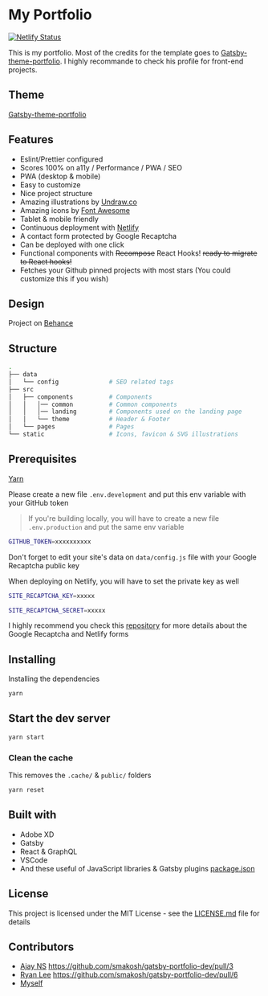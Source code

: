 # My Portfolio

[![Netlify Status](https://api.netlify.com/api/v1/badges/60975f4b-abeb-4d92-9f6a-3efde408f63d/deploy-status)](https://app.netlify.com/sites/cbun097/deploys)

This is my portfolio. Most of the credits for the template goes to [Gatsby-theme-portfolio](https://github.com/smakosh/gatsby-theme-portfolio). I highly recommande to check his profile for front-end projects.

## Theme
[Gatsby-theme-portfolio](https://github.com/smakosh/gatsby-theme-portfolio)

## Features

- Eslint/Prettier configured
- Scores 100% on a11y / Performance / PWA / SEO
- PWA (desktop & mobile)
- Easy to customize
- Nice project structure
- Amazing illustrations by [Undraw.co](https://undraw.co)
- Amazing icons by [Font Awesome](https://fontawesome.com/)
- Tablet & mobile friendly
- Continuous deployment with [Netlify](https://netlify.com)
- A contact form protected by Google Recaptcha
- Can be deployed with one click
- Functional components with ~~Recompose~~ React Hooks! ~~ready to migrate to React hooks!~~
- Fetches your Github pinned projects with most stars (You could customize this if you wish)

## Design

Project on [Behance](https://www.behance.net/gallery/74172961/Free-Gatsby-portfolio-for-developers)

## Structure

```bash
.
├── data
│   └── config              # SEO related tags
├── src
│   ├── components          # Components
│   │   │── common          # Common components
│   │   │── landing         # Components used on the landing page
│   │   └── theme           # Header & Footer
│   └── pages               # Pages
└── static                  # Icons, favicon & SVG illustrations
```

## Prerequisites

[Yarn](https://yarnpkg.com/en/)

Please create a new file `.env.development` and put this env variable with your GitHub token

> If you're building locally, you will have to create a new file `.env.production` and put the same env variable

```bash
GITHUB_TOKEN=xxxxxxxxxx
```

Don't forget to edit your site's data on `data/config.js` file with your Google Recaptcha public key

When deploying on Netlify, you will have to set the private key as well

```bash
SITE_RECAPTCHA_KEY=xxxxx

SITE_RECAPTCHA_SECRET=xxxxx
```

I highly recommend you check this [repository](https://github.com/imorente/gatsby-netlify-form-example) for more details about the Google Recaptcha and Netlify forms

## Installing

Installing the dependencies

```bash
yarn
```

## Start the dev server

```bash
yarn start
```

### Clean the cache

This removes the `.cache/` & `public/` folders

```bash
yarn reset
```

## Built with

- Adobe XD
- Gatsby
- React & GraphQL
- VSCode
- And these useful of JavaScript libraries & Gatsby plugins [package.json](package.json)

## License

This project is licensed under the MIT License - see the [LICENSE.md](LICENSE.md) file for details

## Contributors

- [Ajay NS](https://github.com/ajayns) https://github.com/smakosh/gatsby-portfolio-dev/pull/3
- [Ryan Lee](https://github.com/drdgvhbh) https://github.com/smakosh/gatsby-portfolio-dev/pull/6
- [Myself](https://smakosh.com)


